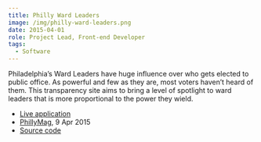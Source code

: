 ```yaml
---
title: Philly Ward Leaders
image: /img/philly-ward-leaders.png
date: 2015-04-01
role: Project Lead, Front-end Developer
tags:
  - Software
---
```

Philadelphia’s Ward Leaders have huge influence over who gets elected to public office. 
As powerful and few as they are, most voters haven’t heard of them. This transparency site 
aims to bring a level of spotlight to ward leaders that is more proportional to the power 
they wield.

- [Live application](http://phillywardleaders.com)
- [PhillyMag](https://www.phila.gov/parks-rec-finder/), 9 Apr 2015
- [Source code](https://github.com/CodeForPhilly/philly-ward-leaders)
